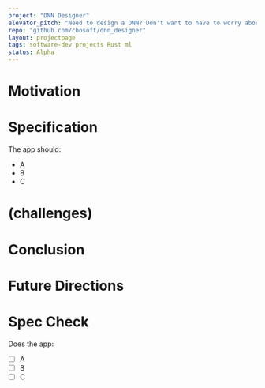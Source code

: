 ```yaml
---
project: "DNN Designer"
elevator_pitch: "Need to design a DNN? Don't want to have to worry about all the book-keeping and arithmetic? Curious about what others have done? DNN Designer is for you!"
repo: "github.com/cbosoft/dnn_designer"
layout: projectpage
tags: software-dev projects Rust ml
status: Alpha
---
```


# Motivation

# Specification
The app should:
 - A
 - B
 - C

# (challenges)

# Conclusion

# Future Directions

# Spec Check
Does the app:
 - [ ] A
 - [ ] B
 - [ ] C